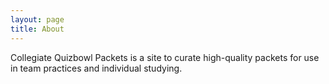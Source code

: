 ```yaml
---
layout: page
title: About
---
```


Collegiate Quizbowl Packets is a site to curate high-quality packets for use in team practices and individual studying.